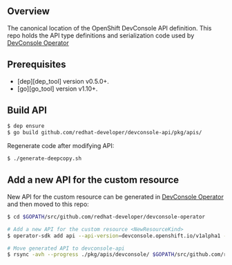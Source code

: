 ## Overview

The canonical location of the OpenShift DevConsole API definition. This repo holds the API type definitions and serialization code used by [DevConsole Operator](https://github.com/redhat-developer/devconsole-operator)

## Prerequisites

- [dep][dep_tool] version v0.5.0+.
- [go][go_tool] version v1.10+.

## Build API

```sh
$ dep ensure
$ go build github.com/redhat-developer/devconsole-api/pkg/apis/
```

Regenerate code after modifying API:

```sh
$ ./generate-deepcopy.sh
```

## Add a new API for the custom resource

New API for the custom resource can be generated in [DevConsole Operator](https://github.com/redhat-developer/devconsole-operator) and then moved to this repo:

```sh
$ cd $GOPATH/src/github.com/redhat-developer/devconsole-operator

# Add a new API for the custom resource <NewResourceKind>
$ operator-sdk add api --api-version=devconsole.openshift.io/v1alpha1 --kind=<NewResourceKind>

# Move generated API to devconsole-api
$ rsync -avh --progress ./pkg/apis/devconsole/ $GOPATH/src/github.com/redhat-developer/devconsole-api/pkg/apis/devconsole/
```
